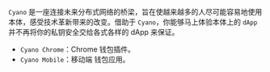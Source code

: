 
`Cyano` 是一座连接未来分布式网络的桥梁，旨在使越来越多的人尽可能容易地使用本体，感受技术革新带来的改变。借助于 `Cyano`，你能够马上体验本体上的 `dApp` 并不再将你的私钥安全交给各式各样的 dApp 来保证。

- `Cyano Chrome`：Chrome 钱包插件。
- `Cyano Mobile`：移动端 钱包应用。

